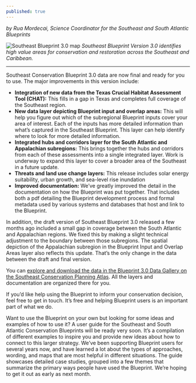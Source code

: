 ```yaml
---
published: true
---
```

_by Rua Mordecai, Science Coordinator for the Southeast and South Atlantic Blueprints_

![Southeast Blueprint 3.0 map]({{site.baseurl}}/blog/SECASBP_V3_BestVisual_10-18-18_crop_web.jpg)
_Southeast Blueprint Version 3.0 identifies high value areas for conservation and restoration across the Southeast and Caribbean._

----

Southeast Conservation Blueprint 3.0 data are now final and ready for you to use. The major improvements in this version include:

- **Integration of new data from the Texas Crucial Habitat Assessment Tool (CHAT):** This fills in a gap in Texas and completes full coverage of the Southeast region.
- **New data layer depicting Blueprint input and overlap areas:** This will help you figure out which of the subregional Blueprint inputs cover your area of interest. Each of the inputs has more detailed information than what’s captured in the Southeast Blueprint. This layer can help identify where to look for more detailed information.
- **Integrated hubs and corridors layer for the South Atlantic and Appalachian subregions:** This brings together the hubs and corridors from each of these assessments into a single integrated layer. Work is underway to expand this layer to cover a broader area of the Southeast in a future update.
- **Threats and land use change layers:** This release includes solar energy suitability, urban growth, and sea-level rise inundation
- **Improved documentation:** We’ve greatly improved the detail in the documentation on how the Blueprint was put together. That includes both a pdf detailing the Blueprint development process and formal metadata used by various systems and databases that host and link to the Blueprint.

In addition, the draft version of Southeast Blueprint 3.0 released a few months ago included a small gap in coverage between the South Atlantic and Appalachian regions. We fixed this by making a slight technical adjustment to the boundary between those subregions. The spatial depiction of the Appalachian subregion in the Blueprint Input and Overlap Areas layer also reflects this update. That’s the only change in the data between the draft and final version.

You can [explore and download the data in the Blueprint 3.0 Data Gallery on the Southeast Conservation Planning Atlas](https://seregion.databasin.org/galleries/0c3e76a996e84608890875a5aa27e4a3). All the layers and documentation are organized there for you.

If you’d like help using the Blueprint to inform your conservation decision, feel free to get in touch. It’s free and helping Blueprint users is an important part of what we do.

Want to use the Blueprint on your own but looking for some ideas and examples of how to use it? A user guide for the Southeast and South Atlantic Conservation Blueprints will be ready very soon. It’s a compilation of different examples to inspire you and provide new ideas about how to connect to this larger strategy. We’ve been supporting Blueprint users for several years now, and have learned a lot about the types of approaches, wording, and maps that are most helpful in different situations. The guide showcases detailed case studies, grouped into a few themes that summarize the primary ways people have used the Blueprint. We’re hoping to get it out as early as next month.
